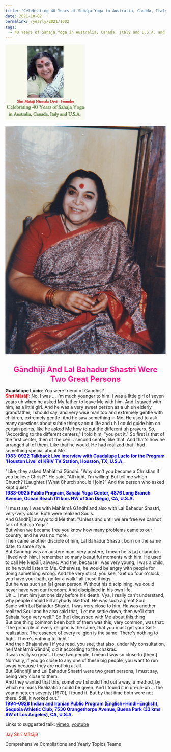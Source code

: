 ```yaml
---
title: 'Celebrating 40 Years of Sahaja Yoga in Australia, Canada, Italy and U.S.A. and its Culture, Post 37 on the Jayantis of Mahātmā Gāndhī and Prime Minister Lal Bahadur Shastri'
date: 2021-10-02
permalink: /yearly/2021/1002
tags:
  - 40 Years of Sahaja Yoga in Australia, Canada, Italy and U.S.A. and its Culture
---
```


<div style="text-align: left"><img src="/images/Celebrating40YearsSahajaYoga.png" width="250" /></div><br>

<div style="text-align: center"><img src="/images/image775(Balwant_Kumbhojkar_Collection).png" /></div>

<br>
<p style="color:DeepPink; text-align:center">
<font size="+2"><b>Gāndhījī And Lal Bahadur Shastri Were Two Great Persons</b><br></font>
</p>

<p>
<b>Guadalupe Lucio</b>: You were friend of Gāndhīs?<br>
<font color="red"><b>Śhrī Mātājī</b></font>: No, I was ... I'm much younger to him. I was a little girl of seven years uh when he asked My father to leave Me with him. And I stayed with him, as a little girl. And he was a very sweet person as a uh uh elderly grandfather, I should say, and very wise man too and extremely gentle with children, extremely gentle. And he saw something in Me. He used to ask many questions about subtle things about life and uh I could guide him on certain points, like he asked Me how to put the different uh prayers. So, "According to the different centers," I told him, "you put it." So first is that of the first center, then of the cen... second center, like that. And that's how he arranged all of them. Like that he would. He had realized that I had something special about Me.<br>
<font color="blue"><b>1983-0922 Talkback Live Interview with Guadalupe Lucio for the Program 'Houston Live' of KRIV TV Station, Houston, TX, U.S.A.</b></font><br>
</p>

<p>
"Like, they asked Mahātmā Gāndhī: "Why don't you become a Christian if you believe Christ?" He said, "All right, I'm willing! But tell me which Church? [Laughter.] What Church should I join?" And the person who asked kept quiet."<br>
<font color="blue"><b>1983-0925 Public Program, Sahaja Yoga Center, 4876 Long Branch Avenue, Ocean Beach (11 kms NW of San Diego), CA, U.S.A.</b></font><br>
</p>

<p>
"I must say I was with Mahātmā Gāndhī and also with Lal Bahadur Shastri, very-very close. Both were realized Souls.<br>
And Gāndhījī always told Me that: "Unless and until we are free we cannot talk of Sahaja Yoga."<br>
But when we became free you know how many problems came to our country, and he was no more.<br>
Then came another disciple of him, Lal Bahadur Shastri, born on the same date, to same style.<br>
But Gāndhījī was an austere man, very austere, I mean he is [a] character.<br>
I lived with him, I remember so many beautiful moments with him. He used to call Me Nepālī, always. And the, because I was very young, I was a child, so he would listen to Me. Otherwise, he would be angry with people for doing something wrong. And the very strict, you see, 'Get up four o'clock, you have your bath, go for a walk,' all these things.<br>
But he was such an [a] great person. Without his disciplining, we could never have won our freedom. And disciplined in his own life.<br>
Uh ... I met him just one day before his death. Vya, I really can't understand, why people should kill anybody like that. He was such a great Soul.<br>
Same with Lal Bahadur Shastri, I was very close to him. He was another realized Soul and he also said that, 'Let me settle down, then we'll start Sahaja Yoga very well." So [he] discussed with Me about this thing.<br>
But one thing common been both of them was this, very common, was that: 'The principle of every religion is the same, that you must get your Self-realization. The essence of every religion is the same. There's nothing to fight. There's nothing to fight.'<br>
And their Bhajanāwalī if you read, you see, that also, under My consultation, he [Mahātmā Gāndhī] did it according to the chakras.<br>
It was really so great. These two people, I mean I was so close to [them].<br>
Normally, if you go close to any one of these big people, you want to run away because they are not big at all.<br>
But Gāndhījī and Lal Bahadur Shastri were two great persons, I must say, being very close to them.<br>
And they wanted that this, somehow I should find out a way, a method, by which en mass Realization could be given. And I found it in uh-uh-uh ... the year nineteen seventy [1970], I found it. But by that time both were not there. Still, it worked out."<br>
<font color="blue"><b>1994-0928 Indian and Iranian Public Program (English+Hindi+English), Sequoia Athletic Club, 7530 Orangethorpe Avenue, Buena Park (33 kms SW of Los Angeles), CA, U.S.A.</b></font><br>
</p> 

Links to suggested talk: <a href="https://vimeo.com/127919318"> vimeo</a>, <a href="https://www.youtube.com/watch?v=ZJKjRLKzrd0"> youtube</a><br>

<p style="color:red;">Jay Śhrī Mātājī!<br></p>

Comprehensive Compilations and Yearly Topics Teams

